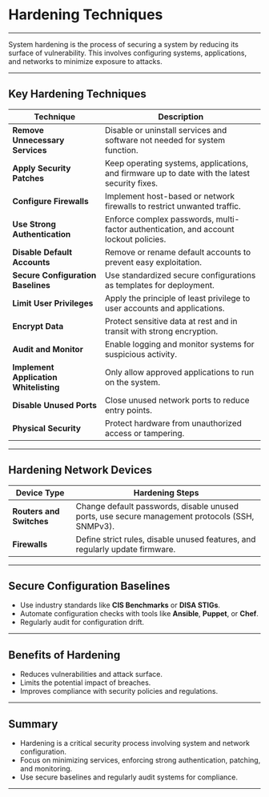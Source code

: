 # Hardening Techniques

---

System hardening is the process of securing a system by reducing its surface of vulnerability. This involves configuring systems, applications, and networks to minimize exposure to attacks.

---

## Key Hardening Techniques

| Technique                  | Description                                                                                     |
|----------------------------|-------------------------------------------------------------------------------------------------|
| **Remove Unnecessary Services** | Disable or uninstall services and software not needed for system function.                    |
| **Apply Security Patches** | Keep operating systems, applications, and firmware up to date with the latest security fixes.   |
| **Configure Firewalls**    | Implement host-based or network firewalls to restrict unwanted traffic.                         |
| **Use Strong Authentication** | Enforce complex passwords, multi-factor authentication, and account lockout policies.        |
| **Disable Default Accounts** | Remove or rename default accounts to prevent easy exploitation.                               |
| **Secure Configuration Baselines** | Use standardized secure configurations as templates for deployment.                       |
| **Limit User Privileges** | Apply the principle of least privilege to user accounts and applications.                      |
| **Encrypt Data**          | Protect sensitive data at rest and in transit with strong encryption.                          |
| **Audit and Monitor**     | Enable logging and monitor systems for suspicious activity.                                   |
| **Implement Application Whitelisting** | Only allow approved applications to run on the system.                              |
| **Disable Unused Ports**  | Close unused network ports to reduce entry points.                                            |
| **Physical Security**     | Protect hardware from unauthorized access or tampering.                                      |

---

## Hardening Network Devices

| Device Type            | Hardening Steps                                                            |
|------------------------|----------------------------------------------------------------------------|
| **Routers and Switches** | Change default passwords, disable unused ports, use secure management protocols (SSH, SNMPv3). |
| **Firewalls**          | Define strict rules, disable unused features, and regularly update firmware. |

---

## Secure Configuration Baselines

- Use industry standards like **CIS Benchmarks** or **DISA STIGs**.
- Automate configuration checks with tools like **Ansible**, **Puppet**, or **Chef**.
- Regularly audit for configuration drift.

---

## Benefits of Hardening

- Reduces vulnerabilities and attack surface.
- Limits the potential impact of breaches.
- Improves compliance with security policies and regulations.

---

## Summary

- Hardening is a critical security process involving system and network configuration.
- Focus on minimizing services, enforcing strong authentication, patching, and monitoring.
- Use secure baselines and regularly audit systems for compliance.

---
